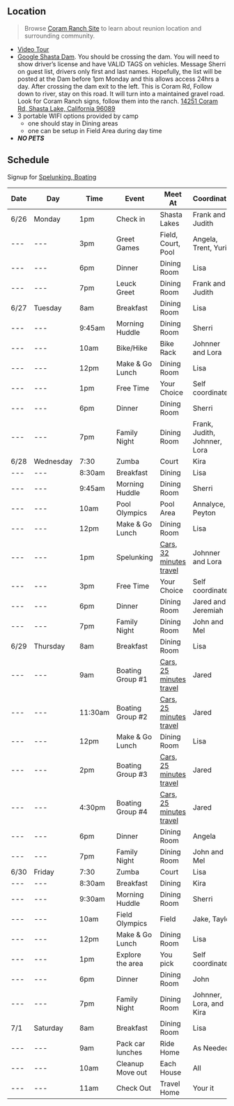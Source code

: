 ## Location
> Browse [Coram Ranch Site](https://www.coramranch.com/) to learn about reunion location and surrounding community. 
- [Video Tour](https://youtu.be/kX24Zv1CJZA)
- [Google Shasta Dam](https://www.google.com/search?q=DIrections+to+Shasta+Dam&spell=1&sa=X&ved=2ahUKEwjet5e5qt7_AhU_JkQIHcl6AekQBSgAegQIDhAB&biw=1613&bih=831&dpr=1.8). You should be crossing the dam. You will need to show driver’s license and have VALID TAGS on vehicles. Message Sherri on guest list, drivers only first and last names. Hopefully, the list will be posted at the Dam before 1pm Monday and this allows access 24hrs a day. After crossing the dam exit to the left. This is Coram Rd, Follow down to river, stay on this road. It will turn into a maintained gravel road. Look for Coram Ranch signs, follow them into the ranch. [14251 Coram Rd, Shasta Lake, California 96089](https://www.google.com/maps/place/14251+Coram+Rd,+Shasta+Lake,+CA+96019/@40.707988,-122.44701,16z/data=!4m5!3m4!1s0x54d28be161c895ef:0xca3b8805b9b6a5ec!8m2!3d40.7079882!4d-122.4470104?hl=en)
- 3 portable WIFI options provided by camp
   - one should stay in Dining areas
   - one can be setup in Field Area during day time
- ***NO PETS***

## Schedule
Signup for [Spelunking, Boating](https://docs.google.com/spreadsheets/d/1DG2pXYpcFmysnyeXLmkx3bjLDe-HM7WSaMXAhVXYS3s/edit#gid=0)

| Date | Day | Time | Event | Meet At | Coordinator |
| --- | --- | --- | --- | --- | --- |
| 6/26 | Monday | 1pm | Check in | Shasta Lakes | Frank and Judith |
| --- | --- | 3pm | Greet Games | Field, Court, Pool | Angela, Trent, Yuri |
| --- | --- | 6pm | Dinner | Dining Room | Lisa |
| --- | --- | 7pm | Leuck Greet | Dining Room | Frank and Judith |
| 6/27 | Tuesday | 8am | Breakfast | Dining Room | Lisa |
| --- | --- | 9:45am | Morning Huddle | Dining Room | Sherri|
| --- | --- | 10am | Bike/Hike | Bike Rack | Johnner and Lora |
| --- | --- | 12pm | Make & Go Lunch | Dining Room | Lisa |
| --- | --- | 1pm | Free Time | Your Choice | Self coordinated |
| --- | --- | 6pm | Dinner | Dining Room | Sherri |
| --- | --- | 7pm | Family Night | Dining Room | Frank, Judith, Johnner, Lora |
| 6/28 | Wednesday | 7:30 | Zumba | Court | Kira |
| --- | --- | 8:30am | Breakfast | Dining | Lisa |
| --- | --- | 9:45am | Morning Huddle | Dining Room | Sherri|
| --- | --- | 10am | Pool Olympics | Pool Area | Annalyce, Peyton |
| --- | --- | 12pm | Make & Go Lunch | Dining Room | Lisa |
| --- | --- | 1pm | Spelunking | [Cars, 32 minutes travel](http://lakeshastacaverns.clickforward.com/group-tours) | Johnner and Lora|
| --- | --- | 3pm | Free Time | Your Choice | Self coordinated |
| --- | --- | 6pm | Dinner | Dining Room | Jared and Jeremiah |
| --- | --- | 7pm | Family Night | Dining Room | John and Mel |
| 6/29 | Thursday | 8am | Breakfast | Dining Room | Lisa |
 --- | --- | 9am | Boating Group #1| [Cars, 25 minutes travel](https://bridgebayhouseboats.com/houseboats/grand-sierra) | Jared |
  --- | --- | 11:30am | Boating Group #2 | [Cars, 25 minutes travel](https://bridgebayhouseboats.com/houseboats/grand-sierra) | Jared |
| --- | --- | 12pm | Make & Go Lunch | Dining Room | Lisa |
| --- | --- | 2pm | Boating Group #3| [Cars, 25 minutes travel](https://bridgebayhouseboats.com/houseboats/grand-sierra) | Jared |
| --- | --- | 4:30pm | Boating Group #4| [Cars, 25 minutes travel](https://bridgebayhouseboats.com/houseboats/grand-sierra) | Jared |
| --- | --- | 6pm | Dinner | Dining Room | Angela |
| --- | --- | 7pm | Family Night | Dining Room | John and Mel |
| 6/30 | Friday | 7:30 | Zumba | Court | Lisa |
| --- | --- | 8:30am | Breakfast | Dining | Kira |
| --- | --- | 9:30am | Morning Huddle | Dining Room | Sherri|
| --- | --- | 10am | Field Olympics | Field | Jake, Taylor |
| --- | --- | 12pm | Make & Go Lunch | Dining Room | Lisa |
| --- | --- | 1pm | Explore the area | You pick | Self coordinated |
| --- | --- | 6pm | Dinner | Dining Room | John |
| --- | --- | 7pm | Family Night | Dining Room |Johnner, Lora, and Kira |
| 7/1 | Saturday | 8am | Breakfast | Dining Room | Lisa |
| --- | --- | 9am | Pack car lunches | Ride Home | As Needed |
| --- | --- | 10am | Cleanup Move out | Each House | All |
| --- | --- | 11am | Check Out | Travel Home | Your it |
